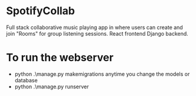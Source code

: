 # SpotifyCollab
Full stack collaborative music playing app in where users can create and join "Rooms" for group listening sessions. React frontend Django backend.

# To run the webserver
- python .\manage.py makemigrations anytime you change the models or database
- python .\manage.py runserver

